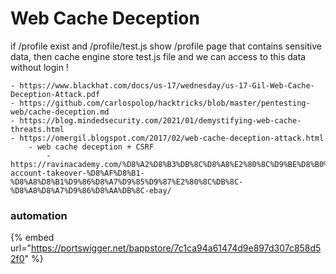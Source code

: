 # Web Cache Deception

if /profile exist and /profile/test.js show /profile page that contains sensitive data, then cache engine store test.js file and we can access to this data without login !

```
- https://www.blackhat.com/docs/us-17/wednesday/us-17-Gil-Web-Cache-Deception-Attack.pdf 
- https://github.com/carlospolop/hacktricks/blob/master/pentesting-web/cache-deception.md
- https://blog.mindedsecurity.com/2021/01/demystifying-web-cache-threats.html
- https://omergil.blogspot.com/2017/02/web-cache-deception-attack.html
    - web cache deception + CSRF
        - https://ravinacademy.com/%D8%A2%D8%B3%DB%8C%D8%A8%E2%80%8C%D9%BE%D8%B0%DB%8C%D8%B1%DB%8C-account-takeover-%D8%AF%D8%B1-%D8%A8%D8%B1%D9%86%D8%A7%D9%85%D9%87%E2%80%8C%DB%8C-%D8%A8%D8%A7%D9%86%D8%AA%DB%8C-ebay/
```

### automation

{% embed url="https://portswigger.net/bappstore/7c1ca94a61474d9e897d307c858d52f0" %}
